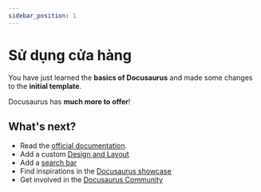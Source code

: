 ```yaml
---
sidebar_position: 1
---
```


# Sử dụng cửa hàng

You have just learned the **basics of Docusaurus** and made some changes to the **initial template**.

Docusaurus has **much more to offer**!

## What's next?

- Read the [official documentation](https://docusaurus.io/).
- Add a custom [Design and Layout](https://docusaurus.io/docs/styling-layout)
- Add a [search bar](https://docusaurus.io/docs/search)
- Find inspirations in the [Docusaurus showcase](https://docusaurus.io/showcase)
- Get involved in the [Docusaurus Community](https://docusaurus.io/community/support)
